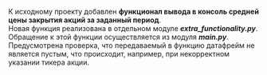 К исходному проекту добавлен **функционал вывода в консоль средней цены закрытия акций за заданный период**.
<br>Новая функция реализована в отдельном модуле ***extra_functionality.py***.
Обращение к этой функции осуществляется из модуля ***main.py***.
<br>Предусмотрена проверка, что передаваемый в функцию датафрейм не является пустым, что происходит, например, при некорректном указании тикера акции.
